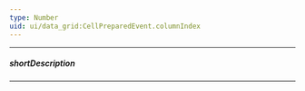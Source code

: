 ```yaml
---
type: Number
uid: ui/data_grid:CellPreparedEvent.columnIndex
---
```

---
##### shortDescription
<!-- Description goes here -->

---
<!-- Description goes here -->